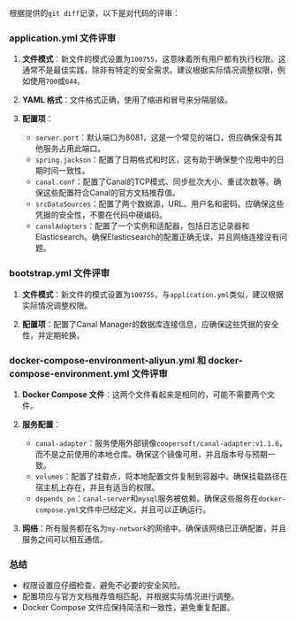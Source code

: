 根据提供的`git diff`记录，以下是对代码的评审：

### application.yml 文件评审

1. **文件模式**：新文件的模式设置为`100755`，这意味着所有用户都有执行权限。这通常不是最佳实践，除非有特定的安全需求。建议根据实际情况调整权限，例如使用`700`或`644`。

2. **YAML 格式**：文件格式正确，使用了缩进和冒号来分隔层级。

3. **配置项**：
   - `server.port`：默认端口为8081，这是一个常见的端口，但应确保没有其他服务占用此端口。
   - `spring.jackson`：配置了日期格式和时区，这有助于确保整个应用中的日期时间一致性。
   - `canal.conf`：配置了Canal的TCP模式、同步批次大小、重试次数等。确保这些配置符合Canal的官方文档推荐值。
   - `srcDataSources`：配置了两个数据源，URL、用户名和密码。应确保这些凭据的安全性，不要在代码中硬编码。
   - `canalAdapters`：配置了一个实例和适配器，包括日志记录器和Elasticsearch。确保Elasticsearch的配置正确无误，并且网络连接没有问题。

### bootstrap.yml 文件评审

1. **文件模式**：新文件的模式设置为`100755`，与`application.yml`类似，建议根据实际情况调整权限。

2. **配置项**：配置了Canal Manager的数据库连接信息，应确保这些凭据的安全性，并定期轮换。

### docker-compose-environment-aliyun.yml 和 docker-compose-environment.yml 文件评审

1. **Docker Compose 文件**：这两个文件看起来是相同的，可能不需要两个文件。

2. **服务配置**：
   - `canal-adapter`：服务使用外部镜像`coopersoft/canal-adapter:v1.1.6`，而不是之前使用的本地仓库。确保这个镜像可用，并且版本号与预期一致。
   - `volumes`：配置了挂载点，将本地配置文件复制到容器中。确保挂载路径在宿主机上存在，并且有适当的权限。
   - `depends_on`：`canal-server`和`mysql`服务被依赖。确保这些服务在`docker-compose.yml`文件中已经定义，并且可以正确运行。

3. **网络**：所有服务都在名为`my-network`的网络中。确保该网络已正确配置，并且服务之间可以相互通信。

### 总结

- 权限设置应仔细检查，避免不必要的安全风险。
- 配置项应与官方文档推荐值相匹配，并根据实际情况进行调整。
- Docker Compose 文件应保持简洁和一致性，避免重复配置。